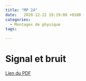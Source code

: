 ```yaml
---
title: "MP 24"
date:   2020-12-22 19:19:00 +0100
categories:
  - Montages de physique
tags:

---
```

# Signal et bruit

[Lien du PDF](/assets/pdf/LC16.pdf)

<object class="pdf fitvidsignore" data="/assets/pdf/LC16.pdf" type="application/pdf"></object>
